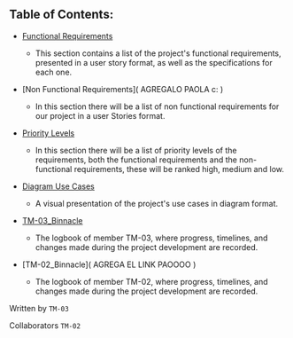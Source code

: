 ## Table of Contents:

- [Functional Requirements]([https://github.com/Ozia112/Team-2-FSE-repo/blob/FIS-Project-Stage-1/C_task/Functional%20Requirements.md](https://github.com/Ozia112/Team-2-FSE-repo/blob/TM-03-Branch/(C)Requirements/FunctionalRequirements.md))
    - This section contains a list of the project's functional requirements, presented in a user story format, as well as the specifications for each one.

- [Non Functional Requirements]( AGREGALO PAOLA c: )
    - In this section there will be a list of non functional requirements for our project in a user Stories format.

- [Priority Levels](https://github.com/Ozia112/Team-2-FSE-repo/blob/TM-03-Branch/(C)Requirements/PriorityLevels.md)
   - In this section there will be a list of priority levels of the requirements, both the functional requirements and the non-functional requirements, these will be ranked high, medium and low.

- [Diagram Use Cases](https://github.com/Ozia112/Team-2-FSE-repo/blob/TM-03-Branch/(C)Requirements/DiagramUseCases.md)
    - A visual presentation of the project's use cases in diagram format.

- [TM-03_Binnacle](https://github.com/Ozia112/Team-2-FSE-repo/blob/TM-03-Branch/(C)Requirements/TM-03_Binnacle.md)
    - The logbook of member TM-03, where progress, timelines, and changes made during the project development are recorded.

- [TM-02_Binnacle]( AGREGA EL LINK PAOOOO )
    - The logbook of member TM-02, where progress, timelines, and changes made during the project development are recorded.

Written by `TM-03`

Collaborators `TM-02`
